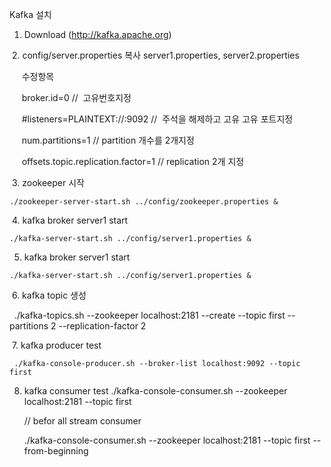 Kafka 설치
  1. Download (http://kafka.apache.org)
  
  2. config/server.properties 복사  server1.properties, server2.properties

      수정항목 

      broker.id=0  //  고유번호지정
      
      #listeners=PLAINTEXT://:9092  //  주석을 해제하고 고유 고유 포트지정

      num.partitions=1  // partition 개수를 2개지정 

      offsets.topic.replication.factor=1  // replication 2개 지정
      
  3. zookeeper 시작 

    ./zookeeper-server-start.sh ../config/zookeeper.properties &
  
  4. kafka broker server1 start
  
    ./kafka-server-start.sh ../config/server1.properties &
  
  5. kafka broker server1 start

    ./kafka-server-start.sh ../config/server1.properties &
  
  6. kafka topic 생성
  
    ./kafka-topics.sh --zookeeper localhost:2181 --create --topic first --partitions 2  --replication-factor 2
    
  7. kafka producer test
  
     ./kafka-console-producer.sh --broker-list localhost:9092 --topic first
     
  8. kafka consumer test
     ./kafka-console-consumer.sh --zookeeper localhost:2181 --topic first

     // befor all stream consumer

     ./kafka-console-consumer.sh --zookeeper localhost:2181 --topic first --from-beginning
